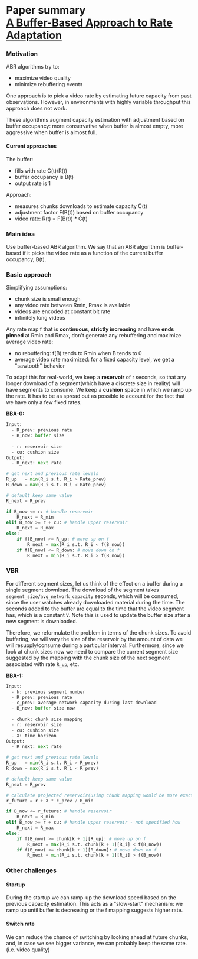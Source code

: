 # Paper summary <br> [A Buffer-Based Approach to Rate Adaptation](http://yuba.stanford.edu/~nickm/papers/sigcomm2014-video.pdf)

### Motivation

ABR algorithms try to:
  - maximize video quality
  - minimize rebuffering events

One approach is to pick a video rate by estimating future capacity from past observations. However, in environments with highly variable throughput this approach does not work.

These algorithms augment capacity estimation with adjustment based on buffer occupancy: more conservative when buffer is almost empty, more aggressive when buffer is almost full.

#### Current approaches


The buffer:
  - fills with rate C(t)/R(t)
  - buffer occupancy is B(t)
  - output rate is 1


Approach:
  - measures chunks downloads to estimate capacity Ĉ(t)
  - adjustment factor F(B(t)) based on buffer occupancy
  - video rate: R(t) = F(B(t)) * Ĉ(t)

### Main idea

Use buffer-based ABR algorithm. We say that an ABR algorithm is buffer-based if it picks the video rate as a function of the current buffer occupancy, B(t).

### Basic approach

Simplifying assumptions:
  - chunk size is small enough
  - any video rate between Rmin, Rmax is available
  - videos are encoded at constant bit rate
  - infinitely long videos

Any rate map f that is **continuous**, **strictly increasing** and have **ends pinned** at Rmin and Rmax, don't generate any rebuffering and maximize average video rate:
  - no rebuffering: f(B) tends to Rmin when B tends to 0
  - average video rate maximized: for a fixed capacity level, we get a "sawtooth" behavior

To adapt this for real-world, we keep a **reservoir** of r seconds, so that any longer download of a segment(which have a discrete size in reality) will have segments to consume. We keep a **cushion** space in which we ramp up the rate. It has to be as spread out as possible to account for the fact that we have only a few fixed rates.

**BBA-0:**
```python
Input:
  - R_prev: previous rate
  - B_now: buffer size 
  
  - r: reservoir size
  - cu: cushion size
Output:
  - R_next: next rate

# get next and previous rate levels
R_up   = min(R_i s.t. R_i > Rate_prev)
R_down = max(R_i s.t. R_i < Rate_prev)

# default keep same value
R_next = R_prev

if B_now <= r: # handle reservoir
	R_next = R_min
elif B_now >= r + cu: # handle upper reservoir
	R_next = R_max
else:
	if f(B_now) >= R_up: # move up on f
		R_next = max(R_i s.t. R_i < f(B_now))
	if f(B_now) <= R_down: # move down on f
		R_next = min(R_i s.t. R_i > f(B_now))
```

### VBR

For different segment sizes, let us think of the effect on a buffer during a single segment download. The download of the segment takes `segment_size/avg_network_capacity` seconds, which will be consumed, since the user watches already downloaded material during the time. The seconds added to the buffer are equal to the time that the video segment has, which is a constant `V`. Note this is used to update the buffer size after a new segment is downloaded.

Therefore, we reformulate the problem in terms of the chunk sizes. To avoid buffering, we will vary the size of the reservoir by the amount of data we will resupply/consume during a particular interval. Furthermore, since we look at chunk sizes now we need to compare the current segment size suggested by the mapping with the chunk size of the next segment associated with rate `R_up`, etc.

**BBA-1:**
```python
Input:
  - k: previous segment number
  - R_prev: previous rate
  - c_prev: average network capacity during last download
  - B_now: buffer size now
  
  - chunk: chunk size mapping
  - r: reservoir size
  - cu: cushion size
  - X: time horizon
Output:
  - R_next: next rate

# get next and previous rate levels
R_up   = min(R_i s.t. R_i > R_prev)
R_down = max(R_i s.t. R_i < R_prev)

# default keep same value
R_next = R_prev

# calculate projected reservoir(using chunk mapping would be more exact)
r_future = r + X * c_prev / R_min

if B_now <= r_future: # handle reservoir
	R_next = R_min
elif B_now >= r + cu: # handle upper reservoir - not specified how
	R_next = R_max
else:
	if f(B_now) >= chunk[k + 1][R_up]: # move up on f
		R_next = max(R_i s.t. chunk[k + 1][R_i] < f(B_now))
	if f(B_now) <= chunk[k + 1][R_down]: # move down on f
		R_next = min(R_i s.t. chunk[k + 1][R_i] > f(B_now))
```

### Other challenges

#### Startup

During the startup we can ramp-up the download speed based on the previous capacity estimation. This acts as a "slow-start" mechanism: we ramp up until buffer is decreasing or the f mapping suggests higher rate.

#### Switch rate

We can reduce the chance of switching by looking ahead at future chunks, and, in case we see bigger variance, we can probably keep the same rate.(i.e. video quality)

